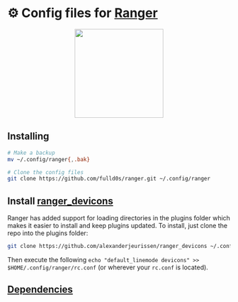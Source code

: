 # ⚙️ Config files for [Ranger](https://github.com/ranger/ranger)
<div align="center">
<a href="https://ranger.fm/">
<img src="https://ranger.fm/ranger_logo.png" width="200">
</a>
</div>

## Installing
```bash
# Make a backup
mv ~/.config/ranger{,.bak}

# Clone the config files
git clone https://github.com/fulld0s/ranger.git ~/.config/ranger
```

## Install [ranger_devicons](https://github.com/alexanderjeurissen/ranger_devicons)
Ranger has added support for loading directories in the plugins folder which makes it easier to install and keep plugins updated.
To install, just clone the repo into the plugins folder:
```bash
git clone https://github.com/alexanderjeurissen/ranger_devicons ~/.config/ranger/plugins/ranger_devicons
```
Then execute the following `echo "default_linemode devicons" >> $HOME/.config/ranger/rc.conf` (or wherever your `rc.conf` is located).

## [Dependencies](https://github.com/ranger/ranger?tab=readme-ov-file#dependencies)
